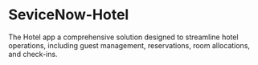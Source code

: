 # SeviceNow-Hotel
The Hotel app a comprehensive solution designed to streamline hotel operations, including guest management, reservations, room allocations, and check-ins.
